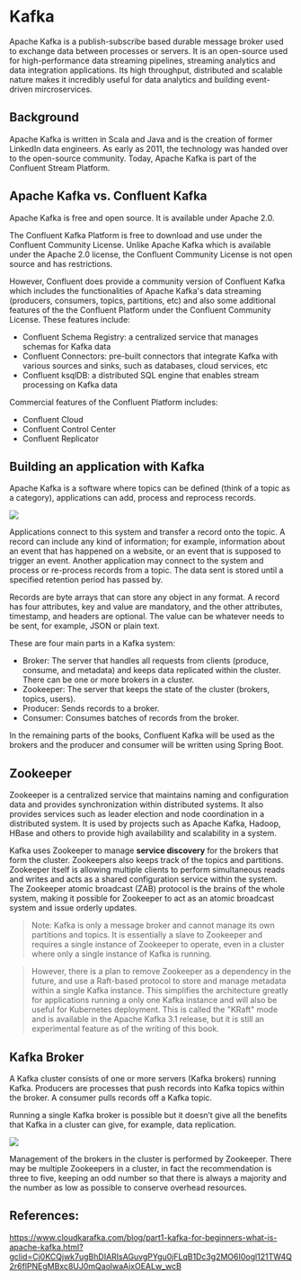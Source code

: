 # Kafka

Apache Kafka is a publish-subscribe based durable message broker used to exchange data between processes or servers. It is an open-source used for high-performance data streaming pipelines, streaming analytics and data integration applications. Its high throughput, distributed and scalable nature makes it incredibly useful for data analytics and building event-driven mircroservices. 

## Background

Apache Kafka is written in Scala and Java and is the creation of former LinkedIn data engineers. As early as 2011, the technology was handed over to the open-source community. Today, Apache Kafka is part of the Confluent Stream Platform.

## Apache Kafka vs. Confluent Kafka

Apache Kafka is free and open source. It is available under Apache 2.0.

The Confluent Kafka Platform is free to download and use under the Confluent Community License.  Unlike Apache Kafka which is available under the Apache 2.0 license, the Confluent Community License is not open source and has restrictions.  

However, Confluent does provide a community version of Confluent Kafka which includes the functionalities of Apache Kafka's data streaming (producers, consumers, topics, partitions, etc) and also some additional features of the the Confluent Platform under the Confluent Community License. These features include:
- Confluent Schema Registry: a centralized service that manages schemas for Kafka data
- Confluent Connectors: pre-built connectors that integrate Kafka with various sources and sinks, such as databases, cloud services, etc
- Confluent ksqlDB: a distributed SQL engine that enables stream processing on Kafka data

Commercial features of the Confluent Platform includes:
- Confluent Cloud
- Confluent Control Center
- Confluent Replicator

## Building an application with Kafka

Apache Kafka is a software where topics can be defined (think of a topic as a category), applications can add, process and reprocess records.

<img src="https://www.cloudkarafka.com/img/blog/durable-message-system.png"/>

Applications connect to this system and transfer a record onto the topic. A record can include any kind of information; for example, information about an event that has happened on a website, or an event that is supposed to trigger an event. Another application may connect to the system and process or re-process records from a topic. The data sent is stored until a specified retention period has passed by.

Records are byte arrays that can store any object in any format. A record has four attributes, key and value are mandatory, and the other attributes, timestamp, and headers are optional. The value can be whatever needs to be sent, for example, JSON or plain text.

These are four main parts in a Kafka system:

- Broker: The server that handles all requests from clients (produce, consume, and metadata) and keeps data replicated within the cluster. There can be one or more brokers in a cluster. 
- Zookeeper: The server that keeps the state of the cluster (brokers, topics, users).
- Producer: Sends records to a broker. 
- Consumer: Consumes batches of records from the broker.

In the remaining parts of the books, Confluent Kafka will be used as the brokers and the producer and consumer will be written using Spring Boot.

## Zookeeper

Zookeeper is a centralized service that maintains naming and configuration data and provides synchronization within distributed systems. It also provides services such as leader election and node coordination in a distributed system. It is used by projects such as Apache Kafka, Hadoop, HBase and others to provide high availability and scalability in a system.

Kafka uses Zookeeper to manage **service discovery** for the brokers that form the cluster. Zookeepers also keeps track of the topics and partitions. Zookeeper itself is allowing multiple clients to perform simultaneous reads and writes and acts as a shared configuration service within the system. The Zookeeper atomic broadcast (ZAB) protocol is the brains of the whole system, making it possible for Zookeeper to act as an atomic broadcast system and issue orderly updates.

> Note: Kafka is only a message broker and cannot manage its own partitions and topics. It is essentially a slave to Zookeeper and requires a single instance of Zookeeper to operate, even in a cluster where only a single instance of Kafka is running. 

> However, there is a plan to remove Zookeeper as a dependency in the future, and use a Raft-based protocol to store and manage metadata within a single Kafka instance. This simplifies the architecture greatly for applications running a only one Kafka instance and will also be useful for Kubernetes deployment. This is called the "KRaft" mode and is available in the Apache Kafka 3.1 release, but it is still an experimental feature as of the writing of this book.

## Kafka Broker

A Kafka cluster consists of one or more servers (Kafka brokers) running Kafka. Producers are processes that push records into Kafka topics within the broker. A consumer pulls records off a Kafka topic.

Running a single Kafka broker is possible but it doesn’t give all the benefits that Kafka in a cluster can give, for example, data replication.

<img src="https://www.cloudkarafka.com/img/blog/kafka-broker-beginner.png"/>

Management of the brokers in the cluster is performed by Zookeeper. There may be multiple Zookeepers in a cluster, in fact the recommendation is three to five, keeping an odd number so that there is always a majority and the number as low as possible to conserve overhead resources.

## References:

https://www.cloudkarafka.com/blog/part1-kafka-for-beginners-what-is-apache-kafka.html?gclid=Cj0KCQjwk7ugBhDIARIsAGuvgPYgu0jFLqB1Dc3g2MO6I0ogl121TW4Q2r6flPNEgMBxc8UJ0mQaolwaAjxOEALw_wcB

